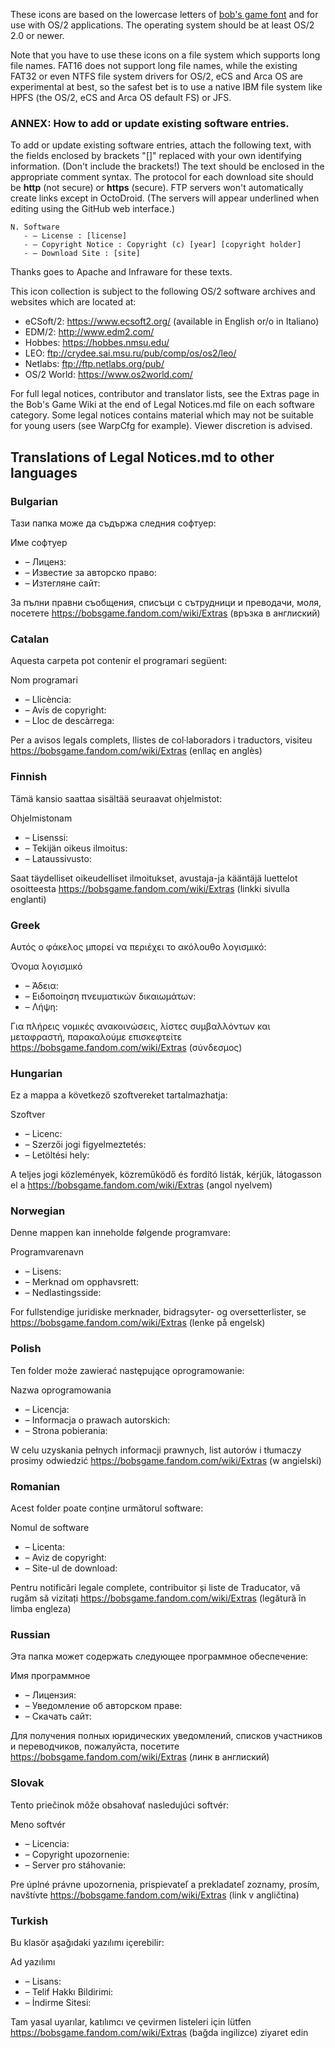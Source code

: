 ﻿These icons are based on the lowercase letters of [bob's game font](http://www.bobcorporation.com/fonts/bobsgame.ttf) and for use with OS/2 applications. The operating system should be at least OS/2 2.0 or newer.

Note that you have to use these icons on a file system which supports long file names. FAT16 does not support long file names, while the existing FAT32 or even NTFS file system drivers for OS/2, eCS and Arca OS are experimental at best, so the safest bet is to use a native IBM file system like HPFS (the OS/2, eCS and Arca OS default FS) or JFS.

### ANNEX: How to add or update existing software entries.
To add or update existing software entries, attach the following text, with the fields enclosed by brackets "[]" replaced with your own identifying information. (Don't include the brackets!) The text should be enclosed in the appropriate comment syntax. The protocol for each download site should be **http** (not secure) or **https** (secure). FTP servers won't automatically create links except in OctoDroid. (The servers will appear underlined when editing using the GitHub web interface.)

```
N. Software
   - – License : [license]
   - – Copyright Notice : Copyright (c) [year] [copyright holder]
   - – Download Site : [site]
```

Thanks goes to Apache and Infraware for these texts.

This icon collection is subject to the following OS/2 software archives and websites which are located at:
* eCSoft/2: https://www.ecsoft2.org/ (available in English or/o in Italiano)
* EDM/2: http://www.edm2.com/
* Hobbes: https://hobbes.nmsu.edu/
* LEO: ftp://crydee.sai.msu.ru/pub/comp/os/os2/leo/
* Netlabs: ftp://ftp.netlabs.org/pub/
* OS/2 World: https://www.os2world.com/

For full legal notices, contributor and translator lists, see the Extras page in the Bob's Game Wiki at the end of Legal Notices.md file on each software category. Some legal notices contains material which may not be suitable for young users (see WarpCfg for example). Viewer discretion is advised.

## Translations of Legal Notices.md to other languages

### Bulgarian
Тази папка може да съдържа следния софтуер:

Име софтуер
* – Лиценз:
* – Известие за авторско право:
* – Изтегляне сайт:

За пълни правни съобщения, списъци с сътрудници и преводачи, моля, посетете https://bobsgame.fandom.com/wiki/Extras (връзка в англиский)

### Catalan
Aquesta carpeta pot contenir el programari següent:

Nom programari
* – Llicència:
* – Avís de copyright:
* – Lloc de descàrrega:

Per a avisos legals complets, llistes de col·laboradors i traductors, visiteu https://bobsgame.fandom.com/wiki/Extras (enllaç en anglès)

### Finnish
Tämä kansio saattaa sisältää seuraavat ohjelmistot:

Ohjelmistonam
* – Lisenssi:
* – Tekijän oikeus ilmoitus:
* – Lataussivusto:

Saat täydelliset oikeudelliset ilmoitukset, avustaja-ja kääntäjä luettelot osoitteesta https://bobsgame.fandom.com/wiki/Extras (linkki sivulla englanti)

### Greek
Αυτός ο φάκελος μπορεί να περιέχει το ακόλουθο λογισμικό:

Όνομα λογισμικό
* – Άδεια:
* – Ειδοποίηση πνευματικών δικαιωμάτων:
* – Λήψη:

Για πλήρεις νομικές ανακοινώσεις, λίστες συμβαλλόντων και μεταφραστή, παρακαλούμε επισκεφτείτε https://bobsgame.fandom.com/wiki/Extras (σύνδεσμος)

### Hungarian
Ez a mappa a következő szoftvereket tartalmazhatja:

Szoftver
* – Licenc:
* – Szerzői jogi figyelmeztetés:
* – Letöltési hely:

A teljes jogi közlemények, közreműködő és fordító listák, kérjük, látogasson el a https://bobsgame.fandom.com/wiki/Extras (angol nyelvem)

### Norwegian
Denne mappen kan inneholde følgende programvare:

Programvarenavn
* – Lisens:
* – Merknad om opphavsrett:
* – Nedlastingsside:

For fullstendige juridiske merknader, bidragsyter- og oversetterlister, se https://bobsgame.fandom.com/wiki/Extras (lenke på engelsk)

### Polish
Ten folder może zawierać następujące oprogramowanie:

Nazwa oprogramowania
* – Licencja:
* – Informacja o prawach autorskich:
* – Strona pobierania:

W celu uzyskania pełnych informacji prawnych, list autorów i tłumaczy prosimy odwiedzić https://bobsgame.fandom.com/wiki/Extras (w angielski)

### Romanian
Acest folder poate conține următorul software:

Nomul de software
* – Licenta:
* – Aviz de copyright:
* – Site-ul de download:

Pentru notificări legale complete, contribuitor și liste de Traducator, vă rugăm să vizitați https://bobsgame.fandom.com/wiki/Extras (legătură în limba engleza)

### Russian
Эта папка может содержать следующее программное обеспечение:

Имя программное
* – Лицензия:
* – Уведомление об авторском праве:
* – Скачать сайт:

Для получения полных юридических уведомлений, списков участников и переводчиков, пожалуйста, посетите https://bobsgame.fandom.com/wiki/Extras (линк в англиский)

### Slovak
Tento priečinok môže obsahovať nasledujúci softvér:

Meno softvér
* – Licencia:
* – Copyright upozornenie:
* – Server pro stáhovanie:

Pre úplné právne upozornenia, prispievateľ a prekladateľ zoznamy, prosím, navštívte https://bobsgame.fandom.com/wiki/Extras (link v angličtina)

### Turkish
Bu klasör aşağıdaki yazılımı içerebilir:

Ad yazılımı
* – Lisans:
* – Telif Hakkı Bildirimi:
* – İndirme Sitesi:

Tam yasal uyarılar, katılımcı ve çevirmen listeleri için lütfen https://bobsgame.fandom.com/wiki/Extras (bağda ingilizce) ziyaret edin
